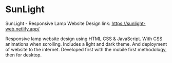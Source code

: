 # SunLight
SunLight - Responsive Lamp Website Design
link: https://sunlight-web.netlify.app/

Responsive lamp website design using HTML CSS & JavaScript. With CSS animations when scrolling. Includes a light and dark theme. And deployment of website to the internet. Developed first with the mobile first methodology, then for desktop.
